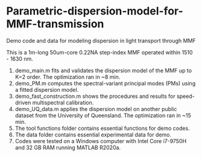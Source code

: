 # Parametric-dispersion-model-for-MMF-transmission
Demo code and data for modeling dispersion in light transport through MMF

This is a 1m-long 50um-core 0.22NA step-index MMF operated within 1510 - 1630 nm.


1. demo_main.m fits and validates the dispersion model of the MMF up to K=2 order. The optimization ran in ~8 min.
2. demo_PM.m computes the spectral-variant principal modes (PMs) using a fitted dispersion model.
3. demo_fast_construction.m shows the procedures and results for speed-driven multispectral calibration.
4. demo_UQ_data.m applies the dispersion model on another public dataset from the University of Queensland. The optimization ran in ~15 min.
5. The tool functions folder contains essential functions for demo codes. 
6. The data folder contains essential experimental data for demo.
7. Codes were tested on a Windows computer with Intel Core i7-9750H and 32 GB RAM running MATLAB R2020a.
